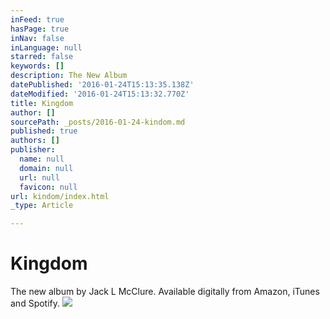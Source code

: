 ```yaml
---
inFeed: true
hasPage: true
inNav: false
inLanguage: null
starred: false
keywords: []
description: The New Album
datePublished: '2016-01-24T15:13:35.138Z'
dateModified: '2016-01-24T15:13:32.770Z'
title: Kingdom
author: []
sourcePath: _posts/2016-01-24-kindom.md
published: true
authors: []
publisher:
  name: null
  domain: null
  url: null
  favicon: null
url: kindom/index.html
_type: Article

---
```

# Kingdom

The new album by Jack L McClure. Available digitally from Amazon, iTunes and Spotify.
![](https://s3-us-west-2.amazonaws.com/the-grid-img/p/37588da6a627cff7f5f027f105ab5ecd8bc997c4.jpg)